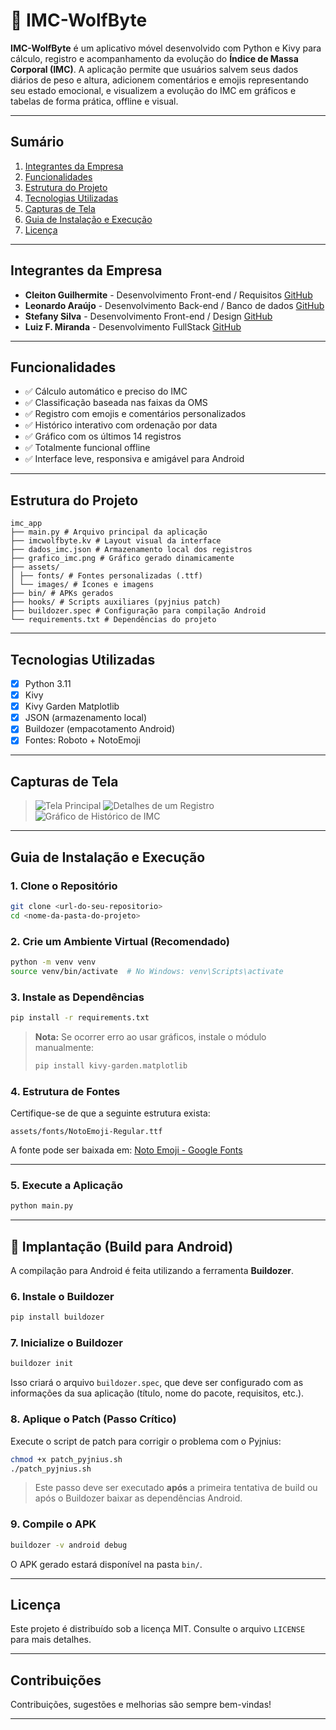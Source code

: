 # 🐺 IMC-WolfByte

**IMC-WolfByte** é um aplicativo móvel desenvolvido com Python e Kivy para cálculo, registro e acompanhamento da evolução do **Índice de Massa Corporal (IMC)**. A aplicação permite que usuários salvem seus dados diários de peso e altura, adicionem comentários e emojis representando seu estado emocional, e visualizem a evolução do IMC em gráficos e tabelas de forma prática, offline e visual.

---

## Sumário

1. [Integrantes da Empresa](#integrantes-da-empresa)
2. [Funcionalidades](#funcionalidades)
3. [Estrutura do Projeto](#estrutura-do-projeto)
4. [Tecnologias Utilizadas](#tecnologias-utilizadas)
5. [Capturas de Tela](#capturas-de-tela)
6. [Guia de Instalação e Execução](#guia-de-instalação-e-execução)
7. [Licença](#licença)

---

## Integrantes da Empresa

- **Cleiton Guilhermite** - Desenvolvimento Front-end / Requisitos [GitHub](https://github.com/Draky-Rollgard)
- **Leonardo Araújo** - Desenvolvimento Back-end / Banco de dados [GitHub](https://github.com/LeoAboard)
- **Stefany Silva** - Desenvolvimento Front-end / Design [GitHub](https://github.com/stefanytk)
- **Luiz F. Miranda** - Desenvolvimento FullStack [GitHub](https://github.com/lfelipemi)

---

## Funcionalidades

- ✅ Cálculo automático e preciso do IMC
- ✅ Classificação baseada nas faixas da OMS
- ✅ Registro com emojis e comentários personalizados
- ✅ Histórico interativo com ordenação por data
- ✅ Gráfico com os últimos 14 registros
- ✅ Totalmente funcional offline
- ✅ Interface leve, responsiva e amigável para Android

---

## Estrutura do Projeto

```
imc_app
├── main.py # Arquivo principal da aplicação
├── imcwolfbyte.kv # Layout visual da interface
├── dados_imc.json # Armazenamento local dos registros
├── grafico_imc.png # Gráfico gerado dinamicamente
├── assets/
│ ├── fonts/ # Fontes personalizadas (.ttf)
│ └── images/ # Ícones e imagens
├── bin/ # APKs gerados
├── hooks/ # Scripts auxiliares (pyjnius patch)
├── buildozer.spec # Configuração para compilação Android
└── requirements.txt # Dependências do projeto
```

---

## Tecnologias Utilizadas

- [x] Python 3.11
- [x] Kivy
- [x] Kivy Garden Matplotlib
- [x] JSON (armazenamento local)
- [x] Buildozer (empacotamento Android)
- [x] Fontes: Roboto + NotoEmoji

---

## Capturas de Tela

> ![Tela Principal](./capturas_de_telas/tela_principal.png)
> ![Detalhes de um Registro](./capturas_de_telas/detalhes_registro.png)
> ![Gráfico de Histórico de IMC](./capturas_de_telas/grafico_historico_imc.png)

---

## Guia de Instalação e Execução

### 1. Clone o Repositório

```bash
git clone <url-do-seu-repositorio>
cd <nome-da-pasta-do-projeto>
```

### 2. Crie um Ambiente Virtual (Recomendado)

```bash
python -m venv venv
source venv/bin/activate  # No Windows: venv\Scripts\activate
```

### 3. Instale as Dependências

```bash
pip install -r requirements.txt
```

> **Nota:** Se ocorrer erro ao usar gráficos, instale o módulo manualmente:
> ```bash
> pip install kivy-garden.matplotlib
> ```

### 4. Estrutura de Fontes

Certifique-se de que a seguinte estrutura exista:

```
assets/fonts/NotoEmoji-Regular.ttf
```

A fonte pode ser baixada em: [Noto Emoji - Google Fonts](https://fonts.google.com/noto/specimen/Noto+Emoji)

---

### 5. Execute a Aplicação

```bash
python main.py
```

---

## 📱 Implantação (Build para Android)

A compilação para Android é feita utilizando a ferramenta **Buildozer**.

### 6. Instale o Buildozer

```bash
pip install buildozer
```

### 7. Inicialize o Buildozer

```bash
buildozer init
```

Isso criará o arquivo `buildozer.spec`, que deve ser configurado com as informações da sua aplicação (título, nome do pacote, requisitos, etc.).

### 8. Aplique o Patch (Passo Crítico)

Execute o script de patch para corrigir o problema com o Pyjnius:

```bash
chmod +x patch_pyjnius.sh
./patch_pyjnius.sh
```

> Este passo deve ser executado **após** a primeira tentativa de build ou após o Buildozer baixar as dependências Android.

### 9. Compile o APK

```bash
buildozer -v android debug
```

O APK gerado estará disponível na pasta `bin/`.

---

## Licença

Este projeto é distribuído sob a licença MIT. Consulte o arquivo `LICENSE` para mais detalhes.

---

## Contribuições

Contribuições, sugestões e melhorias são sempre bem-vindas!

---